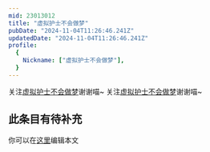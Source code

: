 ```yaml
---
mid: 23013012
title: "虚拟护士不会做梦"
pubDate: "2024-11-04T11:26:46.241Z"
updatedDate: "2024-11-04T11:26:46.241Z"
profile:
  {
    Nickname: ["虚拟护士不会做梦"],
  }
---
```


关注[虚拟护士不会做梦](https://space.bilibili.com/23013012)谢谢喵~ 关注[虚拟护士不会做梦](https://space.bilibili.com/23013012)谢谢喵~

## 此条目有待补充
你可以在[这里](https://github.com/Yuhanawa/VTuber.ICU/edit/master/src/content/v/虚拟护士不会做梦/index.md)编辑本文
